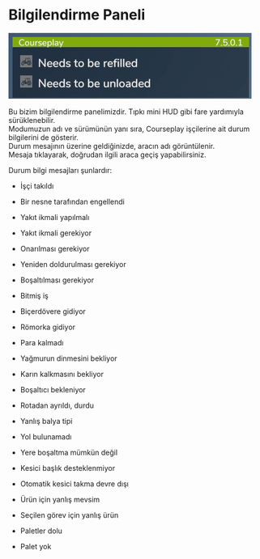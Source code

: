 # Bilgilendirme Paneli

![Image](../assets/images/infopanel_0_0_480_130.png)

  
Bu bizim bilgilendirme panelimizdir. Tıpkı mini HUD gibi fare yardımıyla sürüklenebilir.  
Modumuzun adı ve sürümünün yanı sıra, Courseplay işçilerine ait durum bilgilerini de gösterir.  
Durum mesajının üzerine geldiğinizde, aracın adı görüntülenir.  
Mesaja tıklayarak, doğrudan ilgili araca geçiş yapabilirsiniz.  


  
Durum bilgi mesajları şunlardır:  

- İşçi takıldı  

- Bir nesne tarafından engellendi  

- Yakıt ikmali yapılmalı  

- Yakıt ikmali gerekiyor  

- Onarılması gerekiyor  

- Yeniden doldurulması gerekiyor  

- Boşaltılması gerekiyor  

- Bitmiş iş  

- Biçerdövere gidiyor  

- Römorka gidiyor  

- Para kalmadı  

- Yağmurun dinmesini bekliyor  

- Karın kalkmasını bekliyor  

- Boşaltıcı bekleniyor  

- Rotadan ayrıldı, durdu  

- Yanlış balya tipi  

- Yol bulunamadı  

- Yere boşaltma mümkün değil  

- Kesici başlık desteklenmiyor  

- Otomatik kesici takma devre dışı  

- Ürün için yanlış mevsim  

- Seçilen görev için yanlış ürün  

- Paletler dolu  

- Palet yok  


